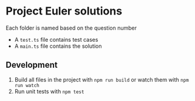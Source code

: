 # Project Euler solutions

Each folder is named based on the question number

* A `test.ts` file contains test cases
* A `main.ts` file contains the solution

## Development

1. Build all files in the project with `npm run build` or watch them with `npm run watch`
2. Run unit tests with `npm test`
